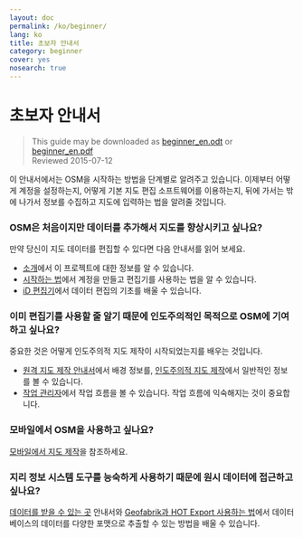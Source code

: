 ```yaml
---
layout: doc
permalink: /ko/beginner/
lang: ko
title: 초보자 안내서
category: beginner
cover: yes
nosearch: true
---
```


초보자 안내서
================

> This guide may be downloaded as [beginner_en.odt](/files/beginner_en.odt) or [beginner_en.pdf](/files/beginner_en.pdf)  
> Reviewed 2015-07-12  

이 안내서에서는 OSM을 시작하는 방법을 단계별로 알려주고 있습니다. 이제부터 어떻게 계정을 설정하는지, 어떻게 기본 지도 편집 소프트웨어를 이용하는지, 뒤에 가서는 밖에 나가서 정보를 수집하고 지도에 입력하는 법을 알려줄 것입니다. 

### OSM은 처음이지만 데이터를 추가해서 지도를 향상시키고 싶나요?

만약 당신이 지도 데이터를 편집할 수 있다면 다음 안내서를 읽어 보세요.
- [소개](/ko/beginner/introduction/)에서 이 프로젝트에 대한 정보를 알 수 있습니다.
- [시작하는 법](/ko/beginner/start-osm/)에서 계정을 만들고 편집기를 사용하는 법을 알 수 있습니다.
- [iD 편집기](/ko/beginner/id-editor/)에서 데이터 편집의 기초를 배울 수 있습니다.


### 이미 편집기를 사용할 줄 알기 때문에 인도주의적인 목적으로 OSM에 기여하고 싶나요?

중요한 것은 어떻게 인도주의적 지도 제작이 시작되었는지를 배우는 것입니다.
- [원격 지도 제작 안내서](/ko/coordination/HOT-Remote-Response-Guide/)에서 배경 정보를, [인도주의적 지도 제작](/ko/coordination/humanitarian/)에서 일반적인 정보를 볼 수 있습니다.
- [작업 관리자](/ko/coordination/tasking-manager3/)에서 작업 흐름을 볼 수 있습니다. 작업 흐름에 익숙해지는 것이 중요합니다.

### 모바일에서 OSM을 사용하고 싶나요?

[모바일에서 지도 제작](/ko/mobile-mapping/)을 참조하세요.


### 지리 정보 시스템 도구를 능숙하게 사용하기 때문에 원시 데이터에 접근하고 싶나요?

[데이터를 받을 수 있는 곳](/ko/osm-data/getting-data/) 안내서와 [Geofabrik과 HOT Export 사용하는 법](/en/osm-data/geofabrik-and-hot-export/)에서 데이터베이스의 데이터를 다양한 포맷으로 추출할 수 있는 방법을 배울 수 있습니다.